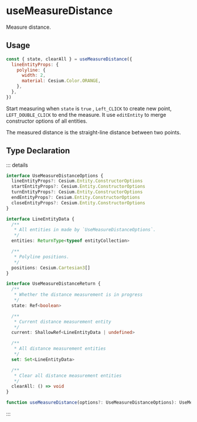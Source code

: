 # useMeasureDistance

Measure distance.

## Usage

```js
const { state, clearAll } = useMeasureDistance({
  lineEntityProps: {
    polyline: {
      width: 2,
      material: Cesium.Color.ORANGE,
    },
  },
})
```

Start measuring when `state` is `true` , `Left_CLICK` to create new point, `LEFT_DOUBLE_CLICK` to end the measure. It use `editEntity` to merge constructor options of all entities.

The measured distance is the straight-line distance between two points.

## Type Declaration

::: details

```ts
interface UseMeasureDistanceOptions {
  lineEntityProps?: Cesium.Entity.ConstructorOptions
  startEntityProps?: Cesium.Entity.ConstructorOptions
  turnEntityProps?: Cesium.Entity.ConstructorOptions
  endEntityProps?: Cesium.Entity.ConstructorOptions
  closeEntityProps?: Cesium.Entity.ConstructorOptions
}

interface LineEntityData {
  /**
   * All entities in made by `UseMeasureDistanceOptions`.
   */
  entities: ReturnType<typeof entityCollection>

  /**
   * Polyline positions.
   */
  positions: Cesium.Cartesian3[]
}

interface UseMeasureDistanceReturn {
  /**
   * Whether the distance measurement is in progress
   */
  state: Ref<boolean>

  /**
   * Current distance measurement entity
   */
  current: ShallowRef<LineEntityData | undefined>

  /**
   * All distance measurement entities
   */
  set: Set<LineEntityData>

  /**
   * Clear all distance measurement entities
   */
  clearAll: () => void
}

function useMeasureDistance(options?: UseMeasureDistanceOptions): UseMeasureDistanceReturn
```

:::
